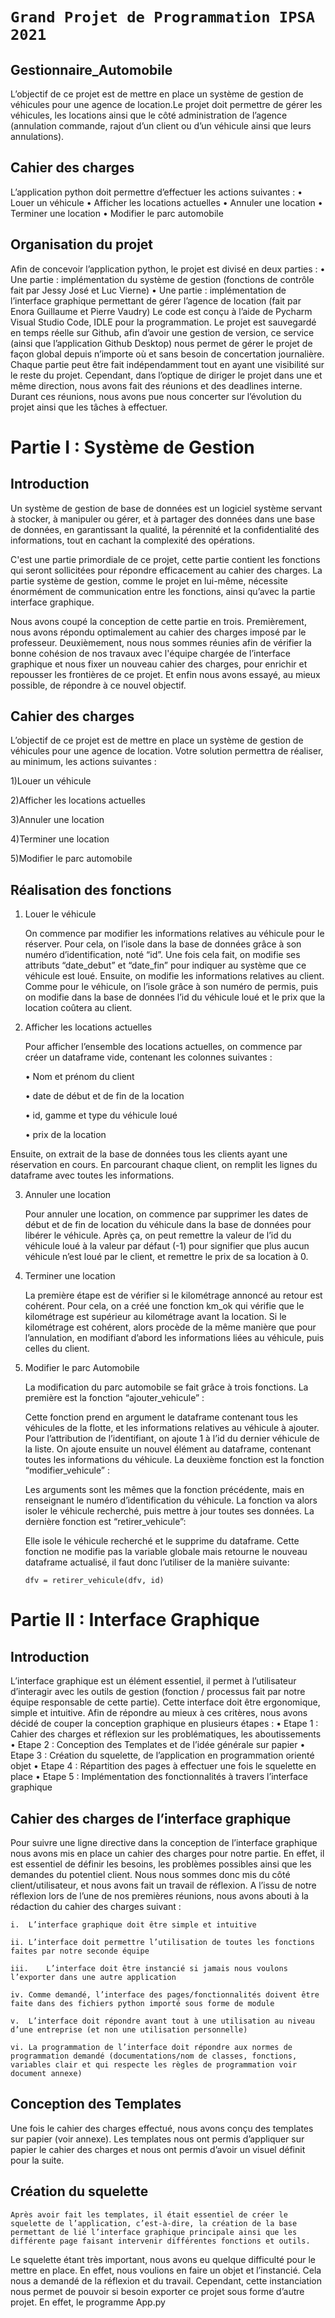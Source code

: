 # ``` Grand Projet de Programmation IPSA 2021 ```
## Gestionnaire_Automobile

L’objectif de ce projet est de mettre en place un système de gestion de véhicules pour une agence de  location.Le projet doit permettre de gérer les véhicules, les locations ainsi que le côté administration de l’agence (annulation commande, rajout d’un client ou d’un véhicule ainsi que leurs annulations).

## Cahier des charges

L’application python doit permettre d’effectuer les actions suivantes :
•	Louer un véhicule
•	Afficher les locations actuelles
•	Annuler une location 
•	Terminer une location 
•	Modifier le parc automobile

## Organisation du projet

Afin de concevoir l’application python, le projet est divisé en deux parties :
•	Une partie : implémentation du système de gestion (fonctions de contrôle fait par Jessy José et Luc Vierne)
•	Une partie : implémentation de l’interface graphique permettant de gérer l’agence de location (fait par Enora Guillaume et Pierre Vaudry)
Le code est conçu à l’aide de Pycharm Visual Studio Code, IDLE pour la programmation.
Le projet est sauvegardé en temps réelle sur Github, afin d’avoir une gestion de version, ce service (ainsi que l’application Github Desktop) nous permet de gérer le projet de façon global depuis n’importe où et sans besoin de concertation journalière. 
Chaque partie peut être fait indépendamment tout en ayant une visibilité sur le reste du projet.
Cependant, dans l’optique de diriger le projet dans une et même direction, nous avons fait des réunions et des deadlines interne. Durant ces réunions, nous avons pue nous concerter sur l’évolution du projet ainsi que les tâches à effectuer.



# Partie I : Système de Gestion

## Introduction 
Un système de gestion de base de données est un logiciel système servant à stocker, à manipuler ou gérer, et à partager des données dans une base de données, en garantissant la qualité, la pérennité et la confidentialité des informations, tout en cachant la complexité des opérations.
 
C'est une partie primordiale de ce projet, cette partie contient les fonctions qui seront sollicitées pour répondre efficacement au cahier des charges. 
La partie système de gestion, comme le projet en lui-même, nécessite énormément de communication entre les fonctions, ainsi qu’avec la partie interface graphique.
 
Nous avons coupé la conception de cette partie en trois. Premièrement, nous avons répondu optimalement au cahier des charges imposé par le professeur. Deuxièmement, nous nous sommes réunies afin de vérifier la bonne cohésion de nos travaux avec l'équipe chargée de l’interface graphique et nous fixer un nouveau cahier des charges, pour enrichir et repousser les frontières de ce projet. Et enfin nous avons essayé, au mieux possible, de répondre à ce nouvel objectif. 

  
 
## Cahier des charges  
 
L’objectif de ce projet est de mettre en place un système de gestion de véhicules pour une agence de location. 
Votre solution permettra de réaliser, au minimum, les actions suivantes : 

1)Louer un véhicule 

2)Afficher les locations actuelles 

3)Annuler une location 

4)Terminer une location 

5)Modifier le parc automobile 


## Réalisation des fonctions 

1.	Louer le véhicule 
  
    On commence par modifier les informations relatives au véhicule pour le réserver. Pour cela, on l’isole dans la base de données grâce à son numéro d’identification, noté “id”. Une fois cela fait, on modifie ses attributs “date_debut” et “date_fin” pour indiquer au système que ce véhicule est loué. Ensuite, on modifie les informations relatives au client. Comme pour le véhicule, on l’isole grâce  à son numéro de permis, puis on modifie dans la base de données l’id du véhicule loué et le prix que la location coûtera au client.

2.	Afficher les locations actuelles
 
    Pour afficher l’ensemble des locations actuelles, on commence par créer un dataframe vide, contenant les colonnes suivantes : 

    •	Nom et prénom du client

    •	date de début et de fin de la location

    •	id, gamme et type du véhicule loué

    •	prix de la location

Ensuite, on extrait de la base de données tous les clients ayant une réservation en cours. En parcourant chaque client, on remplit les lignes du dataframe avec toutes les informations.

3.	Annuler une location
 
    Pour annuler une location, on commence par supprimer les dates de début et de fin de location du véhicule dans la base de données pour libérer le véhicule. Après ça, on peut remettre la valeur de l’id du véhicule loué à la valeur par défaut (-1) pour signifier que plus aucun véhicule n’est loué par le client, et remettre le prix de sa location à 0.

4.	Terminer une location
 
    La première étape est de vérifier si le kilométrage annoncé au retour est cohérent. Pour cela, on a créé une fonction km_ok qui vérifie que le kilométrage est supérieur au kilométrage avant la location. Si le kilométrage est cohérent, alors procède de la même manière que pour l’annulation, en modifiant d’abord les informations liées au véhicule, puis celles du client.

5.	Modifier le parc Automobile

    La modification du parc automobile se fait grâce à trois fonctions. La première est la fonction “ajouter_vehicule” :

    Cette fonction prend en argument le dataframe contenant tous les véhicules de la flotte, et les informations relatives au véhicule à ajouter. Pour l’attribution de l’identifiant, on ajoute 1 à l’id du dernier véhicule de la liste. On ajoute ensuite un nouvel élément au dataframe, contenant toutes les informations du véhicule.
    La deuxième fonction est la fonction “modifier_vehicule” :

    Les arguments sont les mêmes que la fonction précédente, mais en renseignant le numéro d’identification du véhicule. La fonction va alors isoler le véhicule recherché, puis mettre à jour toutes ses données.
    La dernière fonction est “retirer_vehicule”:

    Elle isole le véhicule recherché et le supprime du dataframe. Cette fonction ne modifie pas la variable globale mais retourne le nouveau dataframe actualisé, il faut donc l’utiliser de la manière suivante:

        dfv = retirer_vehicule(dfv, id)




# Partie II : Interface Graphique
## Introduction
	
L’interface graphique est un élément essentiel, il permet à l’utilisateur d’interagir avec les outils de gestion (fonction / processus fait par notre équipe responsable de cette partie). Cette interface doit être ergonomique, simple et intuitive. 
Afin de répondre au mieux à ces critères, nous avons décidé de couper la conception graphique en plusieurs étapes : 
•	Etape 1 : Cahier des charges et réflexion sur les problématiques, les aboutissements 
•	Etape 2 : Conception des Templates et de l’idée générale sur papier
•	Etape 3 : Création du squelette, de l’application en programmation orienté objet
•	Etape 4 : Répartition des pages à effectuer une fois le squelette en place
•	Etape 5 : Implémentation des fonctionnalités à travers l’interface graphique

## Cahier des charges de l’interface graphique

Pour suivre une ligne directive dans la conception de l’interface graphique nous avons mis en place un cahier des charges pour notre partie.
En effet, il est essentiel de définir les besoins, les problèmes possibles ainsi que les demandes du potentiel client. Nous nous sommes donc mis du côté client/utilisateur, et nous avons fait un travail de réflexion. 
A l’issu de notre réflexion lors de l’une de nos premières réunions, nous avons abouti à la rédaction du cahier des charges suivant :

    i.	L’interface graphique doit être simple et intuitive

    ii.	L’interface doit permettre l’utilisation de toutes les fonctions faites par notre seconde équipe 

    iii.	L’interface doit être instancié si jamais nous voulons l’exporter dans une autre application

    iv.	Comme demandé, l’interface des pages/fonctionnalités doivent être faite dans des fichiers python importé sous forme de module 

    v.	L’interface doit répondre avant tout à une utilisation au niveau d’une entreprise (et non une utilisation personnelle)

    vi.	La programmation de l’interface doit répondre aux normes de programmation demandé (documentations/nom de classes, fonctions, variables clair et qui respecte les règles de programmation voir document annexe)


## Conception des Templates
	
Une fois le cahier des charges effectué, nous avons conçu des templates sur papier (voir annexe). Les templates nous ont permis d’appliquer sur papier le cahier des charges et nous ont permis d’avoir un visuel définit pour la suite.

## Création du squelette

	Après avoir fait les templates, il était essentiel de créer le squelette de l’application, c’est-à-dire, la création de la base permettant de lié l’interface graphique principale ainsi que les différente page faisant intervenir différentes fonctions et outils. 

Le squelette étant très important, nous avons eu quelque difficulté pour le mettre en place. En effet, nous voulions en faire un objet et l’instancié. Cela nous a demandé de la réflexion et du travail. 
Cependant, cette instanciation nous permet de pouvoir si besoin exporter ce projet sous forme d’autre projet. 
En effet, le programme App.py 




